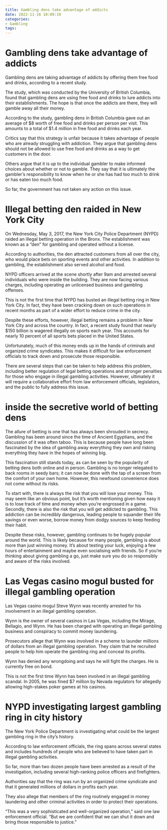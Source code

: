 ```yaml
---
title: Gambling dens take advantage of addicts
date: 2022-11-16 10:09:19
categories:
- Gambling
tags:
---
```



#  Gambling dens take advantage of addicts
Gambling dens are taking advantage of addicts by offering them free food and drinks, according to a recent study.

The study, which was conducted by the University of British Columbia, found that gambling dens are using free food and drinks to lure addicts into their establishments. The hope is that once the addicts are there, they will gamble away all their money.

According to the study, gambling dens in British Columbia gave out an average of $8 worth of free food and drinks per person per visit. This amounts to a total of $1.4 million in free food and drinks each year.

Critics say that this strategy is unfair because it takes advantage of people who are already struggling with addiction. They argue that gambling dens should not be allowed to use free food and drinks as a way to get customers in the door.

Others argue that it is up to the individual gambler to make informed choices about whether or not to gamble. They say that it is ultimately the gambler’s responsibility to know when he or she has had too much to drink or has eaten too much food.

So far, the government has not taken any action on this issue.

#  Illegal betting den raided in New York City

On Wednesday, May 3, 2017, the New York City Police Department (NYPD) raided an illegal betting operation in the Bronx. The establishment was known as a “den” for gambling and operated without a license.

According to authorities, the den attracted customers from all over the city, who would place bets on sporting events and other activities. In addition to gambling, the establishment also served alcohol and food.

NYPD officers arrived at the scene shortly after 9am and arrested several individuals who were inside the building. They are now facing various charges, including operating an unlicensed business and gambling offenses.

This is not the first time that NYPD has busted an illegal betting ring in New York City. In fact, they have been cracking down on such operations in recent months as part of a wider effort to reduce crime in the city.

Despite these efforts, however, illegal betting remains a problem in New York City and across the country. In fact, a recent study found that nearly $150 billion is wagered illegally on sports each year. This accounts for nearly 10 percent of all sports bets placed in the United States.

Unfortunately, much of this money ends up in the hands of criminals and organized crime syndicates. This makes it difficult for law enforcement officials to track down and prosecute those responsible.

There are several steps that can be taken to help address this problem, including better regulation of legal betting operations and stronger penalties for those who engage in illegal gambling activities. However, ultimately it will require a collaborative effort from law enforcement officials, legislators, and the public to fully address this issue.

#  inside the secretive world of betting dens

The allure of betting is one that has always been shrouded in secrecy. Gambling has been around since the time of Ancient Egyptians, and the discussion of it was often taboo. This is because people have long been fascinated by the idea of gambling away everything they own and risking everything they have in the hopes of winning big.

This fascination still stands today, as can be seen by the popularity of betting dens both online and in person. Gambling is no longer relegated to back rooms in seedy bars; it can now be done with the tap of a screen from the comfort of your own home. However, this newfound convenience does not come without its risks.

To start with, there is always the risk that you will lose your money. This may seem like an obvious point, but it’s worth mentioning given how easy it is to lose track of time and money when you’re engrossed in a game. Secondly, there is also the risk that you will get addicted to gambling. This addiction can be incredibly dangerous, leading people to squander their life savings or even worse, borrow money from dodgy sources to keep feeding their habit.

Despite these risks, however, gambling continues to be hugely popular around the world. This is likely because for many people, gambling is about more than just winning money. It’s about testing your luck, enjoying a few hours of entertainment and maybe even socialising with friends. So if you’re thinking about giving gambling a go, just make sure you do so responsibly and aware of the risks involved.

#  Las Vegas casino mogul busted for illegal gambling operation

Las Vegas casino mogul Steve Wynn was recently arrested for his involvement in an illegal gambling operation.

Wynn is the owner of several casinos in Las Vegas, including the Mirage, Bellagio, and Wynn. He has been charged with operating an illegal gambling business and conspiracy to commit money laundering.

Prosecutors allege that Wynn was involved in a scheme to launder millions of dollars from an illegal gambling operation. They claim that he recruited people to help him operate the gambling ring and conceal its profits.

Wynn has denied any wrongdoing and says he will fight the charges. He is currently free on bond.

This is not the first time Wynn has been involved in an illegal gambling scandal. In 2005, he was fined $7 million by Nevada regulators for allegedly allowing high-stakes poker games at his casinos.

#  NYPD investigating largest gambling ring in city history

The New York Police Department is investigating what could be the largest gambling ring in the city’s history.

According to law enforcement officials, the ring spans across several states and includes hundreds of people who are believed to have taken part in illegal gambling activities.

So far, more than two dozen people have been arrested as a result of the investigation, including several high-ranking police officers and firefighters.

Authorities say that the ring was run by an organized crime syndicate and that it generated millions of dollars in profits each year.

They also allege that members of the ring routinely engaged in money laundering and other criminal activities in order to protect their operations.

“This was a very sophisticated and well-organized operation,” said one law enforcement official. “But we are confident that we can shut it down and bring those responsible to justice.”